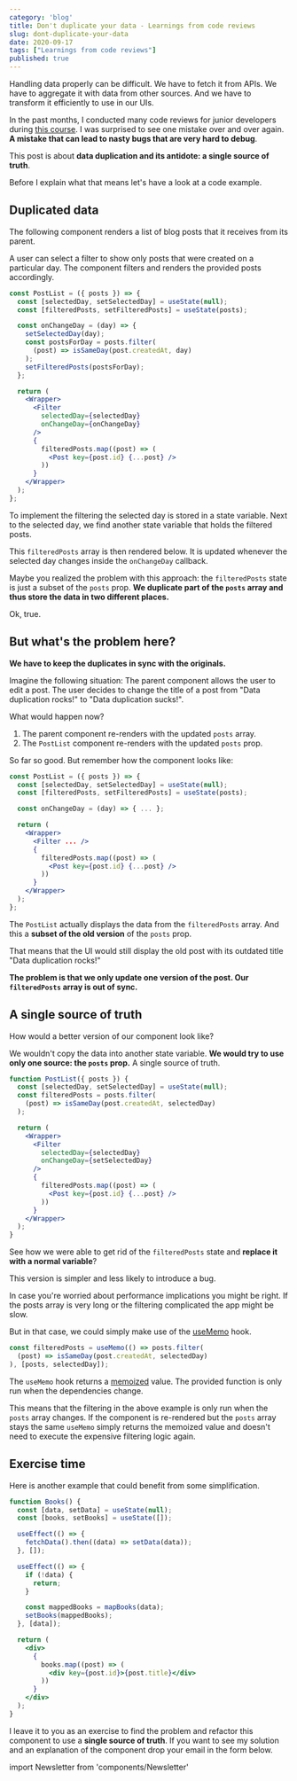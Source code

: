 ```yaml
---
category: 'blog'
title: Don't duplicate your data - Learnings from code reviews
slug: dont-duplicate-your-data
date: 2020-09-17
tags: ["Learnings from code reviews"]
published: true
---
```


Handling data properly can be difficult. We have to fetch it from APIs. We have to aggregate it with data from other sources. And we have to transform it efficiently to use in our UIs.

In the past months, I conducted many code reviews for junior developers during [this course](https://profy.dev). I was surprised to see one mistake over and over again. **A mistake that can lead to nasty bugs that are very hard to debug**.

This post is about **data duplication and its antidote: a single source of truth**.

Before I explain what that means let's have a look at a code example.

## Duplicated data

The following component renders a list of blog posts that it receives from its parent.

A user can select a filter to show only posts that were created on a particular day. The component filters and renders the provided posts accordingly.

```jsx
const PostList = ({ posts }) => {
  const [selectedDay, setSelectedDay] = useState(null);
  const [filteredPosts, setFilteredPosts] = useState(posts);

  const onChangeDay = (day) => {
    setSelectedDay(day);
    const postsForDay = posts.filter(
      (post) => isSameDay(post.createdAt, day)
    );
    setFilteredPosts(postsForDay);
  };

  return (
    <Wrapper>
      <Filter
        selectedDay={selectedDay}
        onChangeDay={onChangeDay}
      />
      {
        filteredPosts.map((post) => (
          <Post key={post.id} {...post} />
        ))
      }
    </Wrapper>
  );
};
```

To implement the filtering the selected day is stored in a state variable. Next to the selected day, we find another state variable that holds the filtered posts.

This `filteredPosts` array is then rendered below. It is updated whenever the selected day changes inside the `onChangeDay` callback.

Maybe you realized the problem with this approach: the `filteredPosts` state is just a subset of the `posts` prop. **We duplicate part of the `posts` array and thus store the data in two different places.**

Ok, true.

## But what's the problem here?

**We have to keep the duplicates in sync with the originals.**

Imagine the following situation: The parent component allows the user to edit a post. The user decides to change the title of a post from "Data duplication rocks!" to "Data duplication sucks!".

What would happen now?

1. The parent component re-renders with the updated `posts` array.
2. The `PostList` component re-renders with the updated `posts` prop.

So far so good. But remember how the component looks like:

```jsx
const PostList = ({ posts }) => {
  const [selectedDay, setSelectedDay] = useState(null);
  const [filteredPosts, setFilteredPosts] = useState(posts);

  const onChangeDay = (day) => { ... };

  return (
    <Wrapper>
      <Filter ... />
      {
        filteredPosts.map((post) => (
          <Post key={post.id} {...post} />
        ))
      }
    </Wrapper>
  );
};
```

The `PostList` actually displays the data from the `filteredPosts` array. And this a **subset of the old version** of the `posts` prop.

That means that the UI would still display the old post with its outdated title "Data duplication rocks!"

**The problem is that we only update one version of the post. Our `filteredPosts` array is out of sync.**

## A single source of truth

How would a better version of our component look like?

We wouldn't copy the data into another state variable. **We would try to use only one source: the `posts` prop.** A single source of truth.

```jsx
function PostList({ posts }) {
  const [selectedDay, setSelectedDay] = useState(null);
  const filteredPosts = posts.filter(
    (post) => isSameDay(post.createdAt, selectedDay)
  );

  return (
    <Wrapper>
      <Filter
        selectedDay={selectedDay}
        onChangeDay={setSelectedDay}
      />
      {
        filteredPosts.map((post) => (
          <Post key={post.id} {...post} />
        ))
      }
    </Wrapper>
  );
}
```

See how we were able to get rid of the `filteredPosts` state and **replace it with a normal variable**?

This version is simpler and less likely to introduce a bug.

In case you're worried about performance implications you might be right. If the posts array is very long or the filtering complicated the app might be slow.

But in that case, we could simply make use of the [useMemo](https://reactjs.org/docs/hooks-reference.html#usememo) hook.

```jsx
const filteredPosts = useMemo(() => posts.filter(
  (post) => isSameDay(post.createdAt, selectedDay)
), [posts, selectedDay]);
```

The `useMemo` hook returns a [memoized](https://en.wikipedia.org/wiki/Memoization) value. The provided function is only run when the dependencies change.

This means that the filtering in the above example is only run when the `posts` array changes. If the component is re-rendered but the `posts` array stays the same `useMemo` simply returns the memoized value and doesn't need to execute the expensive filtering logic again.

## Exercise time

Here is another example that could benefit from some simplification.

```jsx
function Books() {
  const [data, setData] = useState(null);
  const [books, setBooks] = useState([]);

  useEffect(() => {
    fetchData().then((data) => setData(data));
  }, []);

  useEffect(() => {
    if (!data) {
      return;
    }

    const mappedBooks = mapBooks(data);
    setBooks(mappedBooks);
  }, [data]);

  return (
    <div>
      {
        books.map((post) => (
          <div key={post.id}>{post.title}</div>
        ))
      }
    </div>
  );
}
```

I leave it to you as an exercise to find the problem and refactor this component to use a **single source of truth**. If you want to see my solution and an explanation of the component drop your email in the form below.

import Newsletter from 'components/Newsletter'

<Newsletter formId="2686940:a9x7r5"/>